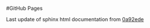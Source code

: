 #GitHub Pages

Last update of sphinx html documentation from [0a92ede](https://github.com/thomasdorch/ubc/tree/0a92edec4f2fbbf4e2f0778a55d47d3dc1d57a38)
